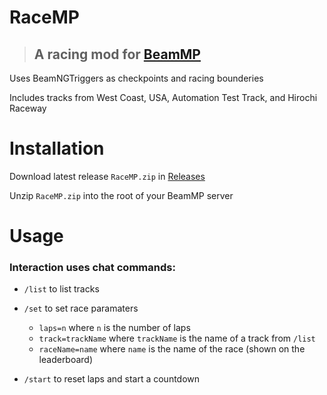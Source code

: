 # RaceMP
> ## A racing mod for [BeamMP](https://beammp.com/)

Uses BeamNGTriggers as checkpoints and racing bounderies

Includes tracks from West Coast, USA, Automation Test Track, and Hirochi Raceway

# Installation
Download latest release `RaceMP.zip` in [Releases](https://git.funky7monkey.moe/funky7monkey/RaceMP/releases)

Unzip `RaceMP.zip` into the root of your BeamMP server

# Usage
### Interaction uses chat commands:
* `/list` to list tracks

* `/set` to set race paramaters
    * `laps=n` where `n` is the number of laps
    * `track=trackName` where `trackName` is the name of a track from `/list`
    * `raceName=name` where `name` is the name of the race (shown on the leaderboard)
* `/start` to reset laps and start a countdown
